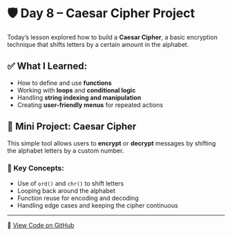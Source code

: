 # 🛡️ Day 8 – Caesar Cipher Project

Today’s lesson explored how to build a **Caesar Cipher**, a basic encryption technique that shifts letters by a certain amount in the alphabet.

## ✅ What I Learned:
- How to define and use **functions**
- Working with **loops** and **conditional logic**
- Handling **string indexing and manipulation**
- Creating **user-friendly menus** for repeated actions

## 🔐 Mini Project: Caesar Cipher
This simple tool allows users to **encrypt** or **decrypt** messages by shifting the alphabet letters by a custom number.

### 🧠 Key Concepts:
- Use of `ord()` and `chr()` to shift letters
- Looping back around the alphabet
- Function reuse for encoding and decoding
- Handling edge cases and keeping the cipher continuous

---

🔗 [View Code on GitHub](https://github.com/mumbinyanjui/100-Days-of-code-python/tree/main/Day08)
